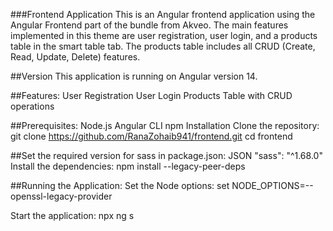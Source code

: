 ###Frontend Application
This is an Angular frontend application using the Angular Frontend part of the bundle from Akveo. 
The main features implemented in this theme are user registration, user login, and a products table in the smart table tab. 
The products table includes all CRUD (Create, Read, Update, Delete) features.

##Version
This application is running on Angular version 14.

##Features:
User Registration
User Login
Products Table with CRUD operations

##Prerequisites:
Node.js
Angular CLI
npm
Installation
Clone the repository:
git clone https://github.com/RanaZohaib941/frontend.git
cd frontend

##Set the required version for sass in package.json:
JSON
"sass": "^1.68.0"
Install the dependencies:
npm install --legacy-peer-deps

##Running the Application:
Set the Node options:
set NODE_OPTIONS=--openssl-legacy-provider

Start the application:
npx ng s
